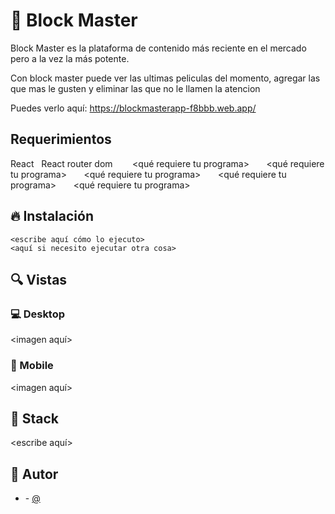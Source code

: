 # 🍿 Block Master


Block Master es la plataforma de contenido más reciente en el mercado pero a la vez la más potente.&nbsp; &nbsp; &nbsp;&nbsp;

Con block master puede ver las ultimas peliculas del momento, agregar las que mas le gusten y eliminar las que no le llamen la atencion 


Puedes verlo aquí: <https://blockmasterapp-f8bbb.web.app/>

## Requerimientos
React &nbsp;
React router dom &nbsp; &nbsp; &nbsp;&nbsp;
<qué requiere tu programa>&nbsp; &nbsp; &nbsp;&nbsp;
<qué requiere tu programa>&nbsp; &nbsp; &nbsp;&nbsp;
<qué requiere tu programa>&nbsp; &nbsp; &nbsp;&nbsp;
<qué requiere tu programa>&nbsp; &nbsp; &nbsp;&nbsp;
<qué requiere tu programa>&nbsp; &nbsp; &nbsp;&nbsp;

## 🔥 Instalación

```shell
<escribe aquí cómo lo ejecuto>
<aquí si necesito ejecutar otra cosa>
```

## 🔍 Vistas 

### 💻 Desktop

<imagen aquí>

### 📱 Mobile

<imagen aquí>

## 📌 Stack

<escribe aquí>

## 🌟 Autor

* **<Tu nombre>**  - [@<username>](https://github.com/<username>)

